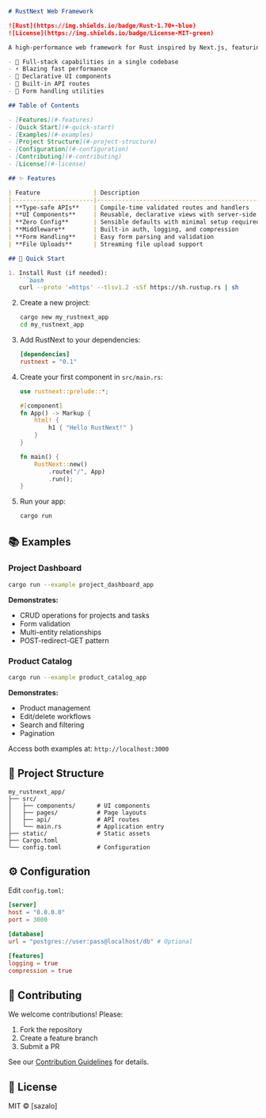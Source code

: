 

```markdown
# RustNext Web Framework

![Rust](https://img.shields.io/badge/Rust-1.70+-blue)
![License](https://img.shields.io/badge/License-MIT-green)

A high-performance web framework for Rust inspired by Next.js, featuring:

- 🚀 Full-stack capabilities in a single codebase
- ⚡ Blazing fast performance
- 🧩 Declarative UI components
- 🔄 Built-in API routes
- 📝 Form handling utilities

## Table of Contents

- [Features](#-features)
- [Quick Start](#-quick-start)
- [Examples](#-examples)
- [Project Structure](#-project-structure)
- [Configuration](#-configuration)
- [Contributing](#-contributing)
- [License](#-license)

## ✨ Features

| Feature               | Description                                                                 |
|-----------------------|-----------------------------------------------------------------------------|
| **Type-safe APIs**    | Compile-time validated routes and handlers                                  |
| **UI Components**     | Reusable, declarative views with server-side rendering                      |
| **Zero Config**       | Sensible defaults with minimal setup required                               |
| **Middleware**        | Built-in auth, logging, and compression                                    |
| **Form Handling**     | Easy form parsing and validation                                           |
| **File Uploads**      | Streaming file upload support                                              |

## 🚀 Quick Start

1. Install Rust (if needed):
   ```bash
   curl --proto '=https' --tlsv1.2 -sSf https://sh.rustup.rs | sh
   ```

2. Create a new project:
   ```bash
   cargo new my_rustnext_app
   cd my_rustnext_app
   ```

3. Add RustNext to your dependencies:
   ```toml
   [dependencies]
   rustnext = "0.1"
   ```

4. Create your first component in `src/main.rs`:
   ```rust
   use rustnext::prelude::*;

   #[component]
   fn App() -> Markup {
       html! {
           h1 { "Hello RustNext!" }
       }
   }

   fn main() {
       RustNext::new()
           .route("/", App)
           .run();
   }
   ```

5. Run your app:
   ```bash
   cargo run
   ```

## 📚 Examples

### Project Dashboard

```bash
cargo run --example project_dashboard_app
```

**Demonstrates:**
- CRUD operations for projects and tasks
- Form validation
- Multi-entity relationships
- POST-redirect-GET pattern

### Product Catalog

```bash
cargo run --example product_catalog_app
```

**Demonstrates:**
- Product management
- Edit/delete workflows
- Search and filtering
- Pagination

Access both examples at: `http://localhost:3000`

## 📂 Project Structure

```
my_rustnext_app/
├── src/
│   ├── components/      # UI components
│   ├── pages/           # Page layouts
│   ├── api/             # API routes
│   └── main.rs          # Application entry
├── static/              # Static assets
├── Cargo.toml
└── config.toml          # Configuration
```

## ⚙️ Configuration

Edit `config.toml`:

```toml
[server]
host = "0.0.0.0"
port = 3000

[database]
url = "postgres://user:pass@localhost/db" # Optional

[features]
logging = true
compression = true
```

## 🤝 Contributing

We welcome contributions! Please:

1. Fork the repository
2. Create a feature branch
3. Submit a PR

See our [Contribution Guidelines](CONTRIBUTING.md) for details.

## 📜 License

MIT © [sazalo]
```

